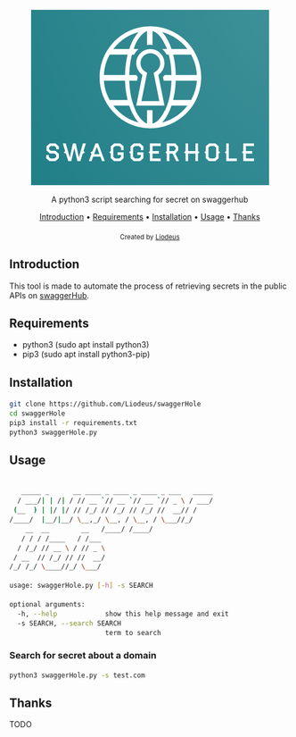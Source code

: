 <p align="center">
<img src="https://github.com/Liodeus/swaggerHole/blob/main/images/logo.png" alt="Logo">
  
<p align="center">A python3 script searching for secret on swaggerhub

<p align="center">
  <a href="#introduction">Introduction</a>
 • <a href="#requirements">Requirements</a>
 • <a href="#installation">Installation</a>
 • <a href="#usage">Usage</a>
 • <a href="#thanks">Thanks</a>
</p>

<div align="center">
  <sub>Created by
  <a href="https://liodeus.github.io/">Liodeus</a>
</div>


## Introduction

This tool is made to automate the process of retrieving secrets in the public APIs on [swaggerHub](https://app.swaggerhub.com/search).

## Requirements

- python3 (sudo apt install python3)
- pip3 (sudo apt install python3-pip)

## Installation

```bash
git clone https://github.com/Liodeus/swaggerHole
cd swaggerHole
pip3 install -r requirements.txt
python3 swaggerHole.py
```

## Usage

```bash
                                                   
   _____ _      __ ____ _ ____ _ ____ _ ___   _____
  / ___/| | /| / // __ `// __ `// __ `// _ \ / ___/
 (__  ) | |/ |/ // /_/ // /_/ // /_/ //  __// /    
/____/  |__/|__/ \__,_/ \__, / \__, / \___//_/     
    __  __        __   /____/ /____/               
   / / / /____   / /___                            
  / /_/ // __ \ / // _ \                           
 / __  // /_/ // //  __/                           
/_/ /_/ \____//_/ \___/                            
                                                   
usage: swaggerHole.py [-h] -s SEARCH

optional arguments:
  -h, --help            show this help message and exit
  -s SEARCH, --search SEARCH
                        term to search
```

### Search for secret about a domain

```bash
python3 swaggerHole.py -s test.com
```

## Thanks

TODO

